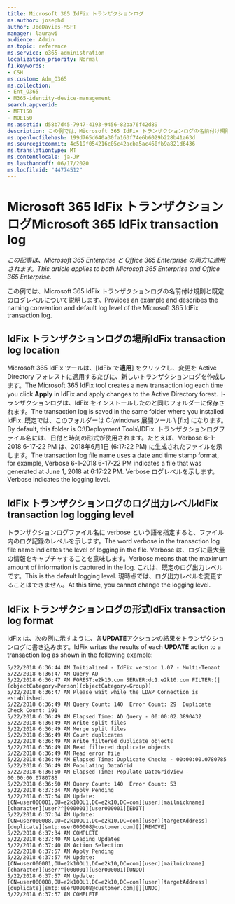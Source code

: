 ```yaml
---
title: Microsoft 365 IdFix トランザクションログ
ms.author: josephd
author: JoeDavies-MSFT
manager: laurawi
audience: Admin
ms.topic: reference
ms.service: o365-administration
localization_priority: Normal
f1.keywords:
- CSH
ms.custom: Adm_O365
ms.collection:
- Ent_O365
- M365-identity-device-management
search.appverid:
- MET150
- MOE150
ms.assetid: d58b7d45-7947-4193-9456-82ba76f42d89
description: この例では、Microsoft 365 IdFix トランザクションログの名前付け規則と既定のログレベルについて説明します。
ms.openlocfilehash: 199d765d640a30fa163f74e6b6029b228b41a63d
ms.sourcegitcommit: 4c519f054216c05c42acba5ac460fb9a821d6436
ms.translationtype: MT
ms.contentlocale: ja-JP
ms.lasthandoff: 06/17/2020
ms.locfileid: "44774512"
---
```

# <a name="microsoft-365-idfix-transaction-log"></a><span data-ttu-id="850ab-103">Microsoft 365 IdFix トランザクションログ</span><span class="sxs-lookup"><span data-stu-id="850ab-103">Microsoft 365 IdFix transaction log</span></span>

<span data-ttu-id="850ab-104">*この記事は、Microsoft 365 Enterprise と Office 365 Enterprise の両方に適用されます。*</span><span class="sxs-lookup"><span data-stu-id="850ab-104">*This article applies to both Microsoft 365 Enterprise and Office 365 Enterprise.*</span></span>

<span data-ttu-id="850ab-105">この例では、Microsoft 365 IdFix トランザクションログの名前付け規則と既定のログレベルについて説明します。</span><span class="sxs-lookup"><span data-stu-id="850ab-105">Provides an example and describes the naming convention and default log level of the Microsoft 365 IdFix transaction log.</span></span>
  
## <a name="idfix-transaction-log-location"></a><span data-ttu-id="850ab-106">IdFix トランザクションログの場所</span><span class="sxs-lookup"><span data-stu-id="850ab-106">IdFix transaction log location</span></span>

<span data-ttu-id="850ab-107">Microsoft 365 IdFix ツールは、[IdFix で**適用**] をクリックし、変更を Active Directory フォレストに適用するたびに、新しいトランザクションログを作成します。</span><span class="sxs-lookup"><span data-stu-id="850ab-107">The Microsoft 365 IdFix tool creates a new transaction log each time you click **Apply** in IdFix and apply changes to the Active Directory forest.</span></span> <span data-ttu-id="850ab-108">トランザクションログは、IdFix をインストールしたのと同じフォルダーに保存されます。</span><span class="sxs-lookup"><span data-stu-id="850ab-108">The transaction log is saved in the same folder where you installed IdFix.</span></span> <span data-ttu-id="850ab-109">既定では、このフォルダーは C:\windows 展開ツール \ [fix] になります。</span><span class="sxs-lookup"><span data-stu-id="850ab-109">By default, this folder is C:\Deployment Tools\IDFix.</span></span> <span data-ttu-id="850ab-110">トランザクションログファイル名には、日付と時刻の形式が使用されます。たとえば、Verbose 6-1-2018 6-17-22 PM は、2018年6月1日 (6:17:22 PM) に生成されたファイルを示します。</span><span class="sxs-lookup"><span data-stu-id="850ab-110">The transaction log file name uses a date and time stamp format, for example, Verbose 6-1-2018 6-17-22 PM indicates a file that was generated at June 1, 2018 at 6:17:22 PM.</span></span> <span data-ttu-id="850ab-111">Verbose ログレベルを示します。</span><span class="sxs-lookup"><span data-stu-id="850ab-111">Verbose indicates the logging level.</span></span> 
  
## <a name="idfix-transaction-log-logging-level"></a><span data-ttu-id="850ab-112">IdFix トランザクションログのログ出力レベル</span><span class="sxs-lookup"><span data-stu-id="850ab-112">IdFix transaction log logging level</span></span>

<span data-ttu-id="850ab-113">トランザクションログファイル名に verbose という語を指定すると、ファイル内のログ記録のレベルを示します。</span><span class="sxs-lookup"><span data-stu-id="850ab-113">The word verbose in the transaction log file name indicates the level of logging in the file.</span></span> <span data-ttu-id="850ab-114">Verbose は、ログに最大量の情報をキャプチャすることを意味します。</span><span class="sxs-lookup"><span data-stu-id="850ab-114">Verbose means that the maximum amount of information is captured in the log.</span></span> <span data-ttu-id="850ab-115">これは、既定のログ出力レベルです。</span><span class="sxs-lookup"><span data-stu-id="850ab-115">This is the default logging level.</span></span> <span data-ttu-id="850ab-116">現時点では、ログ出力レベルを変更することはできません。</span><span class="sxs-lookup"><span data-stu-id="850ab-116">At this time, you cannot change the logging level.</span></span>
  
## <a name="idfix-transaction-log-format"></a><span data-ttu-id="850ab-117">IdFix トランザクションログの形式</span><span class="sxs-lookup"><span data-stu-id="850ab-117">IdFix transaction log format</span></span>

<span data-ttu-id="850ab-118">IdFix は、次の例に示すように、各**UPDATE**アクションの結果をトランザクションログに書き込みます。</span><span class="sxs-lookup"><span data-stu-id="850ab-118">IdFix writes the results of each **UPDATE** action to a transaction log as shown in the following example:</span></span>
  
```
5/22/2018 6:36:44 AM Initialized - IdFix version 1.07 - Multi-Tenant
5/22/2018 6:36:47 AM Query AD
5/22/2018 6:36:47 AM FOREST:e2k10.com SERVER:dc1.e2k10.com FILTER:(|(objectCategory=Person)(objectCategory=Group))
5/22/2018 6:36:47 AM Please wait while the LDAP Connection is established.
5/22/2018 6:36:49 AM Query Count: 140  Error Count: 29  Duplicate Check Count: 191
5/22/2018 6:36:49 AM Elapsed Time: AD Query - 00:00:02.3890432
5/22/2018 6:36:49 AM Write split files
5/22/2018 6:36:49 AM Merge split files
5/22/2018 6:36:49 AM Count duplicates
5/22/2018 6:36:49 AM Write filtered duplicate objects
5/22/2018 6:36:49 AM Read filtered duplicate objects
5/22/2018 6:36:49 AM Read error file
5/22/2018 6:36:49 AM Elapsed Time: Duplicate Checks - 00:00:00.0780785
5/22/2018 6:36:49 AM Populating DataGrid
5/22/2018 6:36:50 AM Elapsed Time: Populate DataGridView - 00:00:00.0780785
5/22/2018 6:36:50 AM Query Count: 140  Error Count: 53
5/22/2018 6:37:34 AM Apply Pending
5/22/2018 6:37:34 AM Update: [CN=user000001,OU=e2k10OU1,DC=e2k10,DC=com][user][mailnickname][character][user?^|000001][user000001][EDIT]
5/22/2018 6:37:34 AM Update: [CN=user000008,OU=e2k10OU1,DC=e2k10,DC=com][user][targetAddress][duplicate][smtp:user000008@customer.com][][REMOVE]
5/22/2018 6:37:34 AM COMPLETE
5/22/2018 6:37:40 AM Loading Updates
5/22/2018 6:37:40 AM Action Selection
5/22/2018 6:37:57 AM Apply Pending
5/22/2018 6:37:57 AM Update: [CN=user000001,OU=e2k10OU1,DC=e2k10,DC=com][user][mailnickname][character][user?^|000001][user000001][UNDO]
5/22/2018 6:37:57 AM Update: [CN=user000008,OU=e2k10OU1,DC=e2k10,DC=com][user][targetAddress][duplicate][smtp:user000008@customer.com][][UNDO]
5/22/2018 6:37:57 AM COMPLETE
```